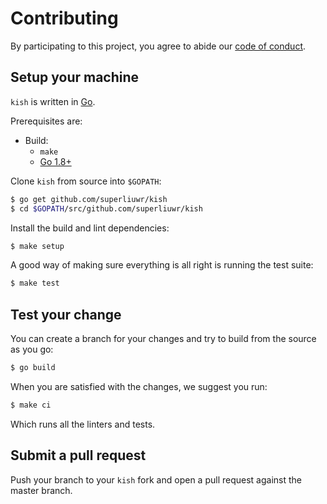 # Contributing

By participating to this project, you agree to abide our [code of
conduct](/CODE_OF_CONDUCT.md).

## Setup your machine

`kish` is written in [Go](https://golang.org/).

Prerequisites are:

* Build:
  * `make`
  * [Go 1.8+](http://golang.org/doc/install)

Clone `kish` from source into `$GOPATH`:

```sh
$ go get github.com/superliuwr/kish
$ cd $GOPATH/src/github.com/superliuwr/kish
```

Install the build and lint dependencies:

``` sh
$ make setup
```

A good way of making sure everything is all right is running the test suite:

``` sh
$ make test
```

## Test your change

You can create a branch for your changes and try to build from the source as you go:

``` sh
$ go build
```

When you are satisfied with the changes, we suggest you run:

``` sh
$ make ci
```

Which runs all the linters and tests.

## Submit a pull request

Push your branch to your `kish` fork and open a pull request against the
master branch.
